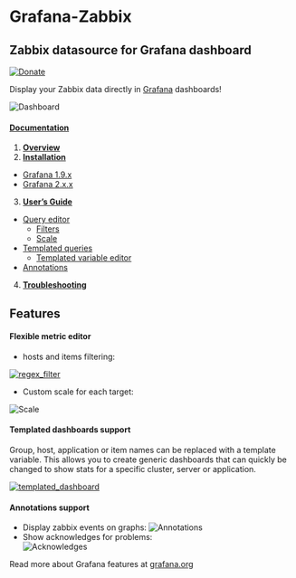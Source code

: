 # Grafana-Zabbix

## Zabbix datasource for Grafana dashboard

[![Donate](https://cloud.githubusercontent.com/assets/4932851/8266321/38511d84-1731-11e5-826b-7f29bbebfbd8.png)](https://money.yandex.ru/embed/shop.xml?account=41001684402290&quickpay=shop&payment-type-choice=on&writer=seller&targets=Grafana-Zabbix&targets-hint=&default-sum=100&button-text=04&comment=on&hint=Your+suggestions&mail=on&successURL=)

Display your Zabbix data directly in [Grafana](http://grafana.org) dashboards!

![Dashboard](https://cloud.githubusercontent.com/assets/4932851/8269101/9e6ee67e-17a3-11e5-85de-fe9dcc2dd375.png)

#### [Documentation](https://github.com/alexanderzobnin/grafana-zabbix/wiki)
1. [**Overview**](https://github.com/alexanderzobnin/grafana-zabbix/wiki/Overview)
2. [**Installation**](https://github.com/alexanderzobnin/grafana-zabbix/wiki/Installation)
  - [Grafana 1.9.x](https://github.com/alexanderzobnin/grafana-zabbix/wiki/Installation#grafana-19x)
  - [Grafana 2.x.x](https://github.com/alexanderzobnin/grafana-zabbix/wiki/Installation#grafana-20x)
3. [**User’s Guide**](https://github.com/alexanderzobnin/grafana-zabbix/wiki/Usage)
  - [Query editor](https://github.com/alexanderzobnin/grafana-zabbix/wiki/Usage#query-editor)
    - [Filters](https://github.com/alexanderzobnin/grafana-zabbix/wiki/Usage#filters)
    - [Scale](https://github.com/alexanderzobnin/grafana-zabbix/wiki/Usage#scale)
  - [Templated queries](https://github.com/alexanderzobnin/grafana-zabbix/wiki/Usage#templated-queries)
    - [Templated variable editor](https://github.com/alexanderzobnin/grafana-zabbix/wiki/Usage#templated-variable-editor)
  - [Annotations](https://github.com/alexanderzobnin/grafana-zabbix/wiki/Usage#annotations)
4. [**Troubleshooting**](https://github.com/alexanderzobnin/grafana-zabbix/wiki/Troubleshooting)

## Features

#### Flexible metric editor
 * hosts and items filtering:
 
[![regex_filter](https://cloud.githubusercontent.com/assets/4932851/8312766/5eb34480-19e7-11e5-925f-452a99ec0ab6.gif)](https://cloud.githubusercontent.com/assets/4932851/8312766/5eb34480-19e7-11e5-925f-452a99ec0ab6.gif)

 * Custom scale for each target:

![Scale](https://cloud.githubusercontent.com/assets/4932851/8269207/212549be-17a9-11e5-9e33-90deb90ddc13.png)

#### Templated dashboards support
Group, host, application or item names can be replaced with a template variable. This allows you to create generic dashboards that can quickly be changed to show stats for a specific cluster, server or application.

[![templated_dashboard](https://cloud.githubusercontent.com/assets/4932851/8312492/7f286c38-19e5-11e5-8c19-1b9e97292b06.gif)](https://cloud.githubusercontent.com/assets/4932851/8312492/7f286c38-19e5-11e5-8c19-1b9e97292b06.gif)

#### Annotations support
 * Display zabbix events on graphs:
![Annotations](https://cloud.githubusercontent.com/assets/4932851/8269358/622ec3be-17ad-11e5-8023-eba137369cfe.png)
 * Show acknowledges for problems:  
![Acknowledges](https://cloud.githubusercontent.com/assets/4932851/8269375/e6d8706a-17ad-11e5-8e2d-2d707d8ee67f.png)

Read more about Grafana features at [grafana.org](http://grafana.org)
